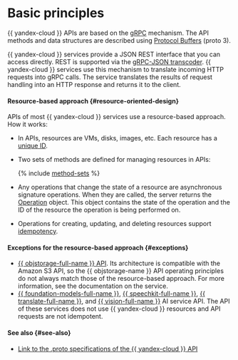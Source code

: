 # Basic principles

{{ yandex-cloud }} APIs are based on the [gRPC](https://grpc.io/docs/) mechanism. The API methods and data structures are described using [Protocol Buffers](https://developers.google.com/protocol-buffers/docs/proto3) (proto 3).

{{ yandex-cloud }} services provide a JSON REST interface that you can access directly. REST is supported via the [gRPC-JSON transcoder](https://www.envoyproxy.io/docs/envoy/latest/configuration/http/http_filters/grpc_json_transcoder_filter). {{ yandex-cloud }} services use this mechanism to translate incoming HTTP requests into gRPC calls. The service translates the results of request handling into an HTTP response and returns it to the client.

#### Resource-based approach {#resource-oriented-design}

APIs of most {{ yandex-cloud }} services use a resource-based approach. How it works:

- In APIs, resources are VMs, disks, images, etc. Each resource has a [unique ID](resources-identification.md).

- Two sets of methods are defined for managing resources in APIs:

   {% include [method-sets](../_includes/method-sets.md) %}

- Any operations that change the state of a resource are asynchronous signature operations. When they are called, the server returns the [Operation](operation.md) object. This object contains the state of the operation and the ID of the resource the operation is being performed on.

- Operations for creating, updating, and deleting resources support [idempotency](idempotency.md).


#### Exceptions for the resource-based approach {#exceptions}

- [{{ objstorage-full-name }} API](../../storage/s3/index.md). Its architecture is compatible with the Amazon S3 API, so the {{ objstorage-name }} API operating principles do not always match those of the resource-based approach. For more information, see the documentation on the service.
- [{{ foundation-models-full-name }}](../../foundation-models/concepts/api.md), [{{ speechkit-full-name }}](../../speechkit/concepts/api.md), [{{ translate-full-name }}](../../translate/api-ref/grpc/), and [{{ vision-full-name }}](../../vision/vision/api-ref/grpc/) AI service API. The API of these services does not use {{ yandex-cloud }} resources and API requests are not idempotent.


#### See also {#see-also}
- [Link to the .proto specifications of the {{ yandex-cloud }} API](https://github.com/yandex-cloud/cloudapi)


